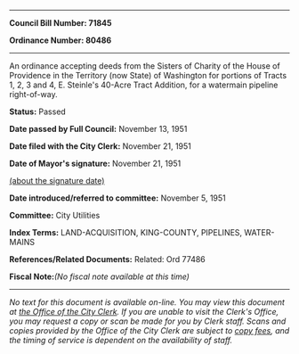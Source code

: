 

********

**Council Bill Number: 71845**
   
**Ordinance Number: 80486**
********

 An ordinance accepting deeds from the Sisters of Charity of the House of Providence in the Territory (now State) of Washington for portions of Tracts 1, 2, 3 and 4, E. Steinle's 40-Acre Tract Addition, for a watermain pipeline right-of-way.

**Status:** Passed
   
**Date passed by Full Council:** November 13, 1951
   
**Date filed with the City Clerk:** November 21, 1951
   
**Date of Mayor's signature:** November 21, 1951
   
[(about the signature date)](/~public/approvaldate.htm)
   
   
   
**Date introduced/referred to committee:** November 5, 1951
   
**Committee:** City Utilities
   
   
**Index Terms:** LAND-ACQUISITION, KING-COUNTY, PIPELINES, WATER-MAINS

**References/Related Documents:** Related: Ord 77486

**Fiscal Note:**_(No fiscal note available at this time)_
********

_No text for this document is available on-line. You may view this document at [the Office of the City Clerk](http://www.seattle.gov/leg/clerk/contactUs.htm). If you are unable to visit the Clerk's Office, you may request a copy or scan be made for you by Clerk staff. Scans and copies provided by the Office of the City Clerk are subject to [copy fees](http://clerk.seattle.gov/~public/clerkfees.htm), and the timing of service is dependent on the availability of staff._


